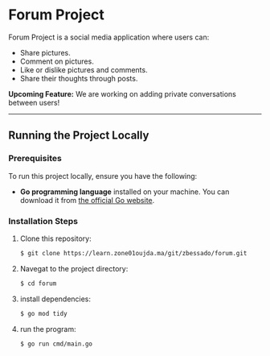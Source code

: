 # Forum Project

Forum Project is a social media application where users can:

- Share pictures.
- Comment on pictures.
- Like or dislike pictures and comments.
- Share their thoughts through posts.

**Upcoming Feature:**
We are working on adding private conversations between users!

---

## Running the Project Locally

### Prerequisites

To run this project locally, ensure you have the following:

- **Go programming language** installed on your machine. You can download it from [the official Go website](https://go.dev/).

### Installation Steps

1. Clone this repository:

   ```bash
   $ git clone https://learn.zone01oujda.ma/git/zbessado/forum.git
   ```

2. Navegat to the project directory:

   ```bash
   $ cd forum
   ```

3. install dependencies:

   ```bash
   $ go mod tidy
   ```

4. run the program:

   ```bash
   $ go run cmd/main.go
   ```
